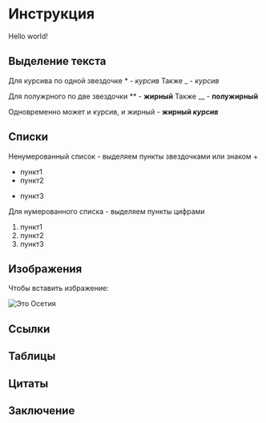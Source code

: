 # Инструкция
Hello world!

## Выделение текста
Для курсива по одной звездочке * - *курсив*
Также _ - _курсив_

Для полужрного по две звездочки ** - **жирный**
Также __ - __полужирный__

Одновременно может и курсив, и жирный - __жирный *курсив*__


## Списки
Ненумерованный список - выделяем пункты звездочками или знаком +
* пункт1
* пункт2
+ пункт3

Для нумерованного списка - выделяем пункты цифрами
1. пункт1
2. пункт2
3. пункт3

## Изображения
Чтобы вставить избражение:

![Это Осетия](img-2022-01-08.png)

## Ссылки

## Таблицы

## Цитаты

## Заключение
